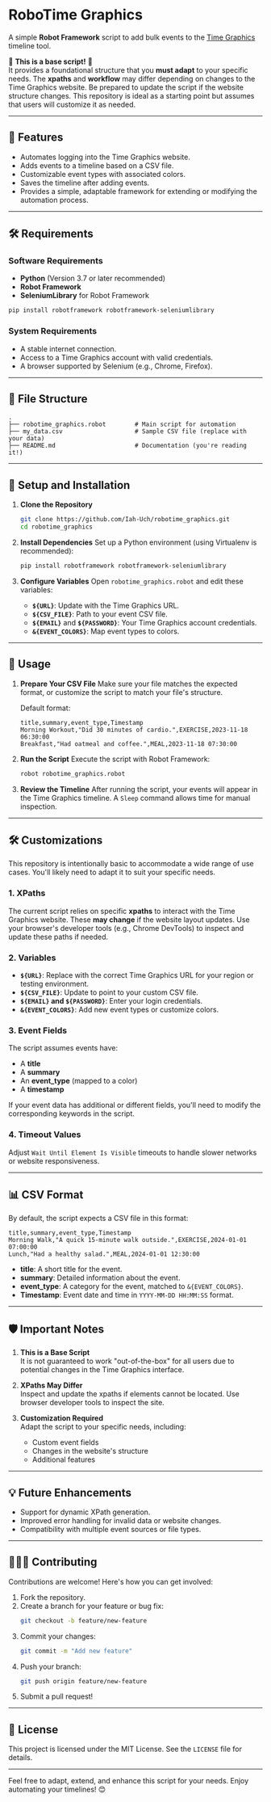 # RoboTime Graphics

A simple **Robot Framework** script to add bulk events to the [Time Graphics](https://time.graphics/) timeline tool. 

🚨 **This is a base script!** 🚨  
It provides a foundational structure that you **must adapt** to your specific needs. The **xpaths** and **workflow** may differ depending on changes to the Time Graphics website. Be prepared to update the script if the website structure changes. This repository is ideal as a starting point but assumes that users will customize it as needed.

---

## 🚀 Features

- Automates logging into the Time Graphics website.
- Adds events to a timeline based on a CSV file.
- Customizable event types with associated colors.
- Saves the timeline after adding events.
- Provides a simple, adaptable framework for extending or modifying the automation process.

---

## 🛠️ Requirements

### Software Requirements
- **Python** (Version 3.7 or later recommended)
- **Robot Framework** 
- **SeleniumLibrary** for Robot Framework

```bash
pip install robotframework robotframework-seleniumlibrary
```

### System Requirements
- A stable internet connection.
- Access to a Time Graphics account with valid credentials.
- A browser supported by Selenium (e.g., Chrome, Firefox).

---

## 📂 File Structure

```
.
├── robotime_graphics.robot        # Main script for automation
├── my_data.csv                    # Sample CSV file (replace with your data)
├── README.md                      # Documentation (you're reading it!)
```

---

## 🔧 Setup and Installation

1. **Clone the Repository**
   ```bash
   git clone https://github.com/Iah-Uch/robotime_graphics.git
   cd robotime_graphics
   ```

2. **Install Dependencies**
   Set up a Python environment (using Virtualenv is recommended):
   ```bash
   pip install robotframework robotframework-seleniumlibrary
   ```

3. **Configure Variables**
   Open `robotime_graphics.robot` and edit these variables:
   - **`${URL}`**: Update with the Time Graphics URL.
   - **`${CSV_FILE}`**: Path to your event CSV file.
   - **`${EMAIL}`** and **`${PASSWORD}`**: Your Time Graphics account credentials.
   - **`&{EVENT_COLORS}`**: Map event types to colors.

---

## 📝 Usage

1. **Prepare Your CSV File**
   Make sure your file matches the expected format, or customize the script to match your file's structure.

   Default format:
   ```csv
   title,summary,event_type,Timestamp
   Morning Workout,"Did 30 minutes of cardio.",EXERCISE,2023-11-18 06:30:00
   Breakfast,"Had oatmeal and coffee.",MEAL,2023-11-18 07:30:00
   ```

2. **Run the Script**
   Execute the script with Robot Framework:
   ```bash
   robot robotime_graphics.robot
   ```

3. **Review the Timeline**
   After running the script, your events will appear in the Time Graphics timeline. A `Sleep` command allows time for manual inspection.

---

## 🛠️ Customizations

This repository is intentionally basic to accommodate a wide range of use cases. You'll likely need to adapt it to suit your specific needs.

### **1. XPaths**
The current script relies on specific **xpaths** to interact with the Time Graphics website. These **may change** if the website layout updates. Use your browser's developer tools (e.g., Chrome DevTools) to inspect and update these paths if needed.

### **2. Variables**
- **`${URL}`**: Replace with the correct Time Graphics URL for your region or testing environment.
- **`${CSV_FILE}`**: Update to point to your custom CSV file.
- **`${EMAIL}` and `${PASSWORD}`**: Enter your login credentials.
- **`&{EVENT_COLORS}`**: Add new event types or customize colors.

### **3. Event Fields**
The script assumes events have:
- A **title**
- A **summary**
- An **event_type** (mapped to a color)
- A **timestamp**

If your event data has additional or different fields, you'll need to modify the corresponding keywords in the script.

### **4. Timeout Values**
Adjust `Wait Until Element Is Visible` timeouts to handle slower networks or website responsiveness.

---

## 📊 CSV Format

By default, the script expects a CSV file in this format:
```csv
title,summary,event_type,Timestamp
Morning Walk,"A quick 15-minute walk outside.",EXERCISE,2024-01-01 07:00:00
Lunch,"Had a healthy salad.",MEAL,2024-01-01 12:30:00
```

- **title**: A short title for the event.
- **summary**: Detailed information about the event.
- **event_type**: A category for the event, matched to `&{EVENT_COLORS}`.
- **Timestamp**: Event date and time in `YYYY-MM-DD HH:MM:SS` format.

---

## 🛡️ Important Notes

1. **This is a Base Script**  
   It is not guaranteed to work "out-of-the-box" for all users due to potential changes in the Time Graphics interface. 

2. **XPaths May Differ**  
   Inspect and update the xpaths if elements cannot be located. Use browser developer tools to inspect the site.

3. **Customization Required**  
   Adapt the script to your specific needs, including:
   - Custom event fields
   - Changes in the website's structure
   - Additional features

---

## 💡 Future Enhancements

- Support for dynamic XPath generation.
- Improved error handling for invalid data or website changes.
- Compatibility with multiple event sources or file types.

---

## 🧑‍🤝‍🧑 Contributing

Contributions are welcome! Here's how you can get involved:
1. Fork the repository.
2. Create a branch for your feature or bug fix:
   ```bash
   git checkout -b feature/new-feature
   ```
3. Commit your changes:
   ```bash
   git commit -m "Add new feature"
   ```
4. Push your branch:
   ```bash
   git push origin feature/new-feature
   ```
5. Submit a pull request!

---

## 📜 License

This project is licensed under the MIT License. See the `LICENSE` file for details.

---

Feel free to adapt, extend, and enhance this script for your needs. Enjoy automating your timelines! 😊
